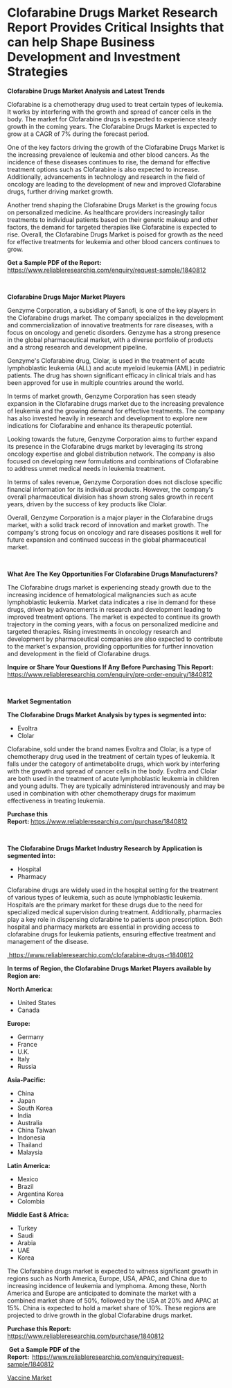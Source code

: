 <p><h1>Clofarabine Drugs Market Research Report Provides Critical Insights that can help Shape Business Development and Investment Strategies</h1></p><p><strong>Clofarabine Drugs Market Analysis and Latest Trends</strong></p>
<p><p>Clofarabine is a chemotherapy drug used to treat certain types of leukemia. It works by interfering with the growth and spread of cancer cells in the body. The market for Clofarabine drugs is expected to experience steady growth in the coming years. The Clofarabine Drugs Market is expected to grow at a CAGR of 7% during the forecast period.</p><p>One of the key factors driving the growth of the Clofarabine Drugs Market is the increasing prevalence of leukemia and other blood cancers. As the incidence of these diseases continues to rise, the demand for effective treatment options such as Clofarabine is also expected to increase. Additionally, advancements in technology and research in the field of oncology are leading to the development of new and improved Clofarabine drugs, further driving market growth.</p><p>Another trend shaping the Clofarabine Drugs Market is the growing focus on personalized medicine. As healthcare providers increasingly tailor treatments to individual patients based on their genetic makeup and other factors, the demand for targeted therapies like Clofarabine is expected to rise. Overall, the Clofarabine Drugs Market is poised for growth as the need for effective treatments for leukemia and other blood cancers continues to grow.</p></p>
<p><strong>Get a Sample PDF of the Report:&nbsp;</strong> <a href="https://www.reliableresearchiq.com/enquiry/request-sample/1840812">https://www.reliableresearchiq.com/enquiry/request-sample/1840812</a></p>
<p>&nbsp;</p>
<p><strong>Clofarabine Drugs Major Market Players</strong></p>
<p><p>Genzyme Corporation, a subsidiary of Sanofi, is one of the key players in the Clofarabine drugs market. The company specializes in the development and commercialization of innovative treatments for rare diseases, with a focus on oncology and genetic disorders. Genzyme has a strong presence in the global pharmaceutical market, with a diverse portfolio of products and a strong research and development pipeline.</p><p>Genzyme's Clofarabine drug, Clolar, is used in the treatment of acute lymphoblastic leukemia (ALL) and acute myeloid leukemia (AML) in pediatric patients. The drug has shown significant efficacy in clinical trials and has been approved for use in multiple countries around the world.</p><p>In terms of market growth, Genzyme Corporation has seen steady expansion in the Clofarabine drugs market due to the increasing prevalence of leukemia and the growing demand for effective treatments. The company has also invested heavily in research and development to explore new indications for Clofarabine and enhance its therapeutic potential.</p><p>Looking towards the future, Genzyme Corporation aims to further expand its presence in the Clofarabine drugs market by leveraging its strong oncology expertise and global distribution network. The company is also focused on developing new formulations and combinations of Clofarabine to address unmet medical needs in leukemia treatment.</p><p>In terms of sales revenue, Genzyme Corporation does not disclose specific financial information for its individual products. However, the company's overall pharmaceutical division has shown strong sales growth in recent years, driven by the success of key products like Clolar.</p><p>Overall, Genzyme Corporation is a major player in the Clofarabine drugs market, with a solid track record of innovation and market growth. The company's strong focus on oncology and rare diseases positions it well for future expansion and continued success in the global pharmaceutical market.</p></p>
<p>&nbsp;</p>
<p><strong>What Are The Key Opportunities For Clofarabine Drugs Manufacturers?</strong></p>
<p><p>The Clofarabine drugs market is experiencing steady growth due to the increasing incidence of hematological malignancies such as acute lymphoblastic leukemia. Market data indicates a rise in demand for these drugs, driven by advancements in research and development leading to improved treatment options. The market is expected to continue its growth trajectory in the coming years, with a focus on personalized medicine and targeted therapies. Rising investments in oncology research and development by pharmaceutical companies are also expected to contribute to the market's expansion, providing opportunities for further innovation and development in the field of Clofarabine drugs.</p></p>
<p><strong>Inquire or Share Your Questions If Any Before Purchasing This Report:</strong> <a href="https://www.reliableresearchiq.com/enquiry/pre-order-enquiry/1840812">https://www.reliableresearchiq.com/enquiry/pre-order-enquiry/1840812</a></p>
<p>&nbsp;</p>
<p><strong>Market Segmentation</strong></p>
<p><strong>The Clofarabine Drugs Market Analysis by types is segmented into:</strong></p>
<p><ul><li>Evoltra</li><li>Clolar</li></ul></p>
<p><p>Clofarabine, sold under the brand names Evoltra and Clolar, is a type of chemotherapy drug used in the treatment of certain types of leukemia. It falls under the category of antimetabolite drugs, which work by interfering with the growth and spread of cancer cells in the body. Evoltra and Clolar are both used in the treatment of acute lymphoblastic leukemia in children and young adults. They are typically administered intravenously and may be used in combination with other chemotherapy drugs for maximum effectiveness in treating leukemia.</p></p>
<p><strong>Purchase this Report:&nbsp;</strong><a href="https://www.reliableresearchiq.com/purchase/1840812">https://www.reliableresearchiq.com/purchase/1840812</a></p>
<p>&nbsp;</p>
<p><strong>The Clofarabine Drugs Market Industry Research by Application is segmented into:</strong></p>
<p><ul><li>Hospital</li><li>Pharmacy</li></ul></p>
<p><p>Clofarabine drugs are widely used in the hospital setting for the treatment of various types of leukemia, such as acute lymphoblastic leukemia. Hospitals are the primary market for these drugs due to the need for specialized medical supervision during treatment. Additionally, pharmacies play a key role in dispensing clofarabine to patients upon prescription. Both hospital and pharmacy markets are essential in providing access to clofarabine drugs for leukemia patients, ensuring effective treatment and management of the disease.</p></p>
<p><a href="https://www.reliableresearchiq.com/clofarabine-drugs-r1840812">&nbsp;https://www.reliableresearchiq.com/clofarabine-drugs-r1840812</a></p>
<p><strong>In terms of Region, the Clofarabine Drugs Market Players available by Region are:</strong></p>
<p>
    <p> <strong> North America: </strong>
        <ul>
            <li>United States</li>
            <li>Canada</li>
        </ul>
        </p> 
    <p> <strong> Europe: </strong>
        <ul>
            <li>Germany</li>
            <li>France</li>
            <li>U.K.</li>
            <li>Italy</li>
            <li>Russia</li>
        </ul>
        </p> 
    <p> <strong> Asia-Pacific: </strong>
        <ul>
            <li>China</li>
            <li>Japan</li>
            <li>South Korea</li>
            <li>India</li>
            <li>Australia</li>
            <li>China Taiwan</li>
            <li>Indonesia</li>
            <li>Thailand</li>
            <li>Malaysia</li>
        </ul>
        </p> 
    <p> <strong> Latin America: </strong>
        <ul>
            <li>Mexico</li>
            <li>Brazil</li>
            <li>Argentina Korea</li>
            <li>Colombia</li>
        </ul>
        </p> 
    <p> <strong> Middle East & Africa: </strong>
        <ul>
            <li>Turkey</li>
            <li>Saudi</li>
            <li>Arabia</li>
            <li>UAE</li>
            <li>Korea</li>
        </ul>
    </p>
    </p>
<p><p>The Clofarabine drugs market is expected to witness significant growth in regions such as North America, Europe, USA, APAC, and China due to increasing incidence of leukemia and lymphoma. Among these, North America and Europe are anticipated to dominate the market with a combined market share of 50%, followed by the USA at 20% and APAC at 15%. China is expected to hold a market share of 10%. These regions are projected to drive growth in the global Clofarabine drugs market.</p></p>
<p><strong>Purchase this Report: </strong><a href="https://www.reliableresearchiq.com/purchase/1840812">https://www.reliableresearchiq.com/purchase/1840812</a></p>
<p>&nbsp;<strong>Get a Sample PDF of the Report:&nbsp;&nbsp;</strong><a href="https://www.reliableresearchiq.com/enquiry/request-sample/1840812">https://www.reliableresearchiq.com/enquiry/request-sample/1840812</a></p>
<p><strong></strong></p>
<p><p><a href="https://github.com/qqkvdkuc33/Market-Research-Report-List-1/blob/main/vaccine-market.md">Vaccine Market</a></p></p>